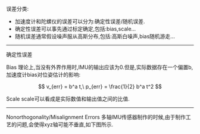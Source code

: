 误差分类:

- 加速度计和陀螺仪的误差可以分为:确定性误差/随机误差.
- 确定性误差可以事先通过标定确定,包括:bias,scale...
- 随机误差通常假设噪声服从高斯分布,包括:高斯白噪声,bias随机游走...

--- 

确定性误差

Bias
理论上,当没有外界作用时,IMU的输出应该为0.但是,实际数据存在一个偏置b,加速度计bias对位姿估计的影响:

$$
v_{err} = b^a t,\ p_{err} = \frac{1}{2} b^a t^2
$$

Scale
scale可以看成是实际数值和输出值之间的比值.

---

Nonorthogonality/Misalignment Errors
多轴IMU传感器制作的时候,由于制作工艺的问题,会使得xyz轴可能不垂直,如下图所示.



